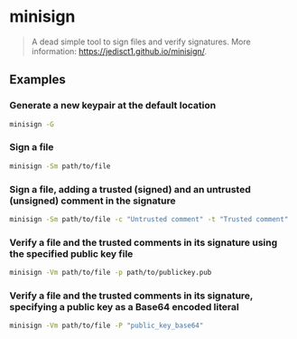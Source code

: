 # minisign

> A dead simple tool to sign files and verify signatures. More information: <https://jedisct1.github.io/minisign/>.

## Examples

### Generate a new keypair at the default location

```bash
minisign -G
```

### Sign a file

```bash
minisign -Sm path/to/file
```

### Sign a file, adding a trusted (signed) and an untrusted (unsigned) comment in the signature

```bash
minisign -Sm path/to/file -c "Untrusted comment" -t "Trusted comment"
```

### Verify a file and the trusted comments in its signature using the specified public key file

```bash
minisign -Vm path/to/file -p path/to/publickey.pub
```

### Verify a file and the trusted comments in its signature, specifying a public key as a Base64 encoded literal

```bash
minisign -Vm path/to/file -P "public_key_base64"
```
